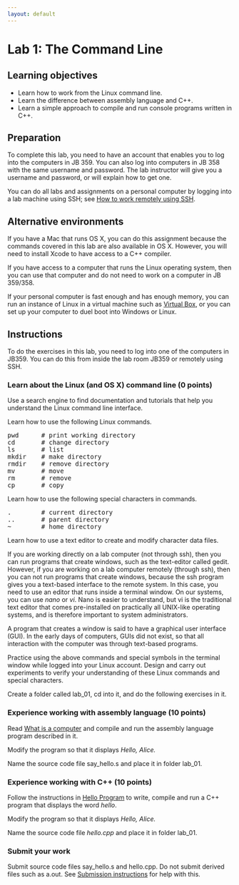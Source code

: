 ```yaml
---
layout: default
---
```


<h1>Lab 1: The Command Line</h1>

## Learning objectives

- Learn how to work from the Linux command line.
- Learn the difference between assembly language and C++.
- Learn a simple approach to compile and run console programs written in C++.

## Preparation

To complete this lab, you need to have an account that enables you to log into the computers in JB 359. You can also log into computers in JB 358 with the same username and password. The lab instructor will give you a username and password, or will explain how to get one. 

You can do all labs and assignments on a personal computer 
by logging into a lab machine using SSH; 
see [How to work remotely using SSH](https://github.com/csusbdt/201-2013-fall/blob/master/SSH.md).

## Alternative environments

If you have a Mac that runs OS X, you can do this assignment because the commands covered in this lab are also available in OS X.  However, you will need to install Xcode to have access to a C++ compiler.

If you have access to a computer that runs the Linux operating system, then you can use that computer and do not need to work on a computer in JB 359/358.

If your personal computer is fast enough and has enough memory, you can run an instance of Linux in a virtual machine such as [Virtual Box](https://www.virtualbox.org/), or you can set up your computer to duel boot into Windows or Linux.

## Instructions

To do the exercises in this lab, you need to log into one of the computers in JB359.
You can do this from inside the lab room JB359 or remotely using SSH.

### Learn about the Linux (and OS X) command line (0 points)

Use a search engine to find documentation and tutorials that help you understand the Linux command line interface.

Learn how to use the following Linux commands.

<pre>
pwd      # print working directory
cd       # change directory
ls       # list 
mkdir    # make directory
rmdir    # remove directory
mv       # move
rm       # remove
cp       # copy
</pre>

Learn how to use the following special characters in commands.

<pre>
.        # current directory
..       # parent directory
~        # home directory
</pre>

Learn how to use a text editor to create and modify character data files.  

If you are working directly on a lab computer (not through ssh), then you can run programs that create windows, such as the text-editor called gedit.  However, if you are working on a lab computer remotely (through ssh), then you can not run programs that create windows, because the ssh program gives you a text-based interface to the remote system.  In this case, you need to use an editor that runs inside a terminal window. On our systems, you can use _nano_ or _vi_.  Nano is easier to understand, but vi is the traditional text editor that comes pre-installed on practically all UNIX-like operating systems, and is therefore important to system administrators.

A program that creates a window is said to have a graphical user interface (GUI). In the early days of computers, GUIs did not exist, so that all interaction with the computer was through text-based programs.

Practice using the above commands and special symbols in the terminal window while logged into your Linux account.  Design and carry out experiments to verify your understanding of these Linux commands and special characters.

Create a folder called lab_01, cd into it, and do the following exercises in it.

### Experience working with assembly language (10 points)

Read [What is a computer](https://github.com/csusbdt/201-2013-fall/blob/master/CPU.md) and compile and run the assembly language program described in it.  

Modify the program so that it displays _Hello, Alice._

Name the source code file say_hello.s and place it in folder lab_01.

### Experience working with C++ (10 points)

Follow the instructions in
[Hello Program](https://github.com/csusbdt/201-2013-fall/blob/master/HELLO.md)
to write, compile and run a C++ program that displays the word _hello_.

Modify the program so that it displays _Hello, Alice._

Name the source code file _hello.cpp_ and place it in folder lab_01.

### Submit your work

Submit source code files say_hello.s and hello.cpp.
Do not submit derived files such as a.out.
See [Submission instructions](https://github.com/csusbdt/201-2013-fall/blob/master/SUBMIT.md)
for help with this.

